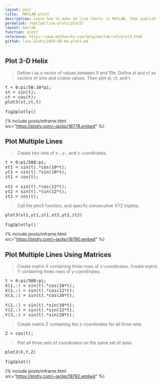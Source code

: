 ```yaml
---
layout: post
title:  MATLAB plot3
description: Learn how to make 3d line charts in MATLAB, then publish them to the Web with Plotly.
permalink: /matlab/line-plots/plot3/
layout: matlab
function: plot3
reference: https://www.mathworks.com/help/matlab/ref/plot3.html
github: line-plots/2020-08-04-plot3.md
---
```


## Plot 3-D Helix

> Define t as a vector of values between 0 and 10π. Define st and ct as vectors of sine and cosine values. Then plot st, ct, and t.

<pre class="mcode">
t = 0:pi/50:10*pi;
st = sin(t);
ct = cos(t);
plot3(st,ct,t)

fig2plotly()
</pre>

{% include posts/mframe.html src="https://plotly.com/~jackp/18778.embed" %}

<!--------------------- EXAMPLE BREAK ------------------------->
## Plot Multiple Lines

> Create two sets of x-, y-, and z-coordinates.

<pre class="mcode">
t = 0:pi/500:pi;
xt1 = sin(t).*cos(10*t);
yt1 = sin(t).*sin(10*t);
zt1 = cos(t);

xt2 = sin(t).*cos(12*t);
yt2 = sin(t).*sin(12*t);
zt2 = cos(t);
</pre>

> Call the plot3 function, and specify consecutive XYZ triplets.

<pre class="mcode">
plot3(xt1,yt1,zt1,xt2,yt2,zt2)

fig2plotly()
</pre>

{% include posts/mframe.html src="https://plotly.com/~jackp/18780.embed" %}

<!--------------------- EXAMPLE BREAK ------------------------->
## Plot Multiple Lines Using Matrices

> Create matrix X containing three rows of x-coordinates. Create matrix Y containing three rows of y-coordinates.

<pre class="mcode">
t = 0:pi/500:pi;
X(1,:) = sin(t).*cos(10*t);
X(2,:) = sin(t).*cos(12*t);
X(3,:) = sin(t).*cos(20*t);

Y(1,:) = sin(t).*sin(10*t);
Y(2,:) = sin(t).*sin(12*t);
Y(3,:) = sin(t).*sin(20*t);
</pre>

> Create matrix Z containing the z-coordinates for all three sets.

<pre class="mcode">
Z = cos(t);
</pre>

> Plot all three sets of coordinates on the same set of axes.

<pre class="mcode">
plot3(X,Y,Z)

fig2plot()
</pre>

{% include posts/mframe.html src="https://plotly.com/~jackp/18782.embed" %}


